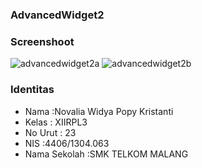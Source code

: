 ### AdvancedWidget2 ###
### Screenshoot ###
![advancedwidget2a](https://cloud.githubusercontent.com/assets/22153524/18809787/a976689e-82af-11e6-9315-774f53cdb959.PNG)
![advancedwidget2b](https://cloud.githubusercontent.com/assets/22153524/18809788/a98f6a42-82af-11e6-8826-aae84ab89866.PNG)
### Identitas ###
* Nama :Novalia Widya Popy Kristanti
* Kelas : XIIRPL3
* No Urut : 23
* NIS :4406/1304.063
* Nama Sekolah :SMK TELKOM MALANG
